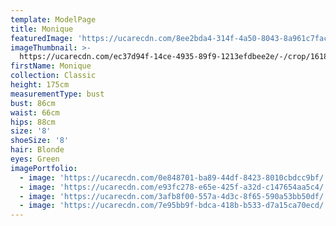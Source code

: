```yaml
---
template: ModelPage
title: Monique
featuredImage: 'https://ucarecdn.com/8ee2bda4-314f-4a50-8043-8a961c7fac22/'
imageThumbnail: >-
  https://ucarecdn.com/ec37d94f-14ce-4935-89f9-1213efdbee2e/-/crop/1618x2076/0,0/-/preview/
firstName: Monique
collection: Classic
height: 175cm
measurementType: bust
bust: 86cm
waist: 66cm
hips: 88cm
size: '8'
shoeSize: '8'
hair: Blonde
eyes: Green
imagePortfolio:
  - image: 'https://ucarecdn.com/0e848701-ba89-44df-8423-8010cbdcc9bf/'
  - image: 'https://ucarecdn.com/e93fc278-e65e-425f-a32d-c147654aa5c4/'
  - image: 'https://ucarecdn.com/3afb8f00-557a-4d3c-8f65-590a53bb50df/'
  - image: 'https://ucarecdn.com/7e95bb9f-bdca-418b-b533-d7a15ca70ecd/'
---
```


